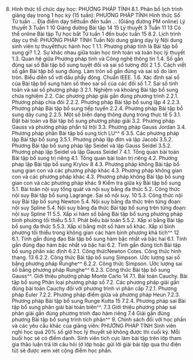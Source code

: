 8. Hình thức tổ chức dạy học: PHƯƠNG PHÁP TÍNH
8.1. Phân bổ lịch trình giảng dạy trong 1 học kỳ (15 tuần): PHƯƠNG PHÁP TÍNH Hình thức Số Từ tuần ... Địa điểm dạy tiếttuần đến tuần ... (Giảng đường PM online) Lý thuyết 3 Tuần 1 10 Giảng đường Bài tập 14 15 Lý thuyết 3 Tuần 11 13 Có thể online Bài tập Tự học bắt Từ tuần 1 đến buộc tuần 15 8.2. Lịch trình dạy cụ thể: PHƯƠNG PHÁP TÍNH Tuần Nội dung giảng dạy lý Nội dung sinh viên tự thuyếtthực hành học 1 1.1. Phương pháp tính là Bài tập bổ sung gì? 1.2. Sự khác nhau giữa toán học tính toán và toán học lý thuyết 1.3. Quan hệ giữa Phương pháp tính và Công nghệ thông tin 1.4. Số gần đúng sai số Bài tập bổ sung tuyệt đối và sai số tương đối 2 1.5. Cách viết số gần Bài tập bổ sung đúng. Làm tròn số gần đúng và sai số do làm tròn. Biểu diễn số với dấu phẩy động. Chuẩn IEEE. 1.6. Xác định sai số của Bài tập bổ sung hàm số theo sai số của các đối số 1.7. Sai số tính toán và sai số phương pháp 3 2.1. Nghiệm và khoảng Bài tập bổ sung chứa nghiệm 2.2. Các phương pháp giải gần đúng phương trình 2.2.1. Phương pháp chia đôi 2.2.2. Phương pháp Bài tập bổ sung lặp 4 2.2.3. Phương pháp Bài tập bổ sung tiếp tuyến 2.2.4. Phương pháp Bài tập bổ sung dây cung 2.2.5. Một số biến dạng thông dụng trong thực tế 5 3.1. Đặt bài toán và Bài tập bổ sung phương pháp giải 3.2. Phương pháp Gauss và phương pháp phần tử trội 3.3. Phương pháp Gauss Jordan 3.4. Phương pháp phân Bài tập bổ sung tích LU^^ 6 3.5. Các phương pháp lặp Bài tập bổ sung 3.5.1. Phương pháp lặp đơn và lặp Jacobi 3.5.2. Phương Bài tập bổ sung pháp lặp Seidel và lặp Gauss Seidel 3.5.2. Phương pháp lặp Seidel và lặp Gauss Seidel 7 4.1. Tổng quan bài toán Bài tập bổ sung trị riêng 4.1. Tổng quan bài toán trị riêng 4.2. Phương pháp lặp Bài tập bổ sung Krylov 8 4.3. Phương pháp không Bài tập bổ sung gian con và các phương pháp khác 4.3. Phương pháp không gian con và các phương pháp khác 4.3. Phương pháp không Bài tập bổ sung gian con và các phương pháp khác 9 Kiểm tra giữa kỳ Bài tập bổ sung 5.1. Bài toán nội suy tổng quát và nội suy bằng đa thức 5.2. Công thức nội suy Bài tập bổ sung Lagrange. Sai số nội suy. 10 5.3. Công thức nội suy Bài tập bổ sung Newton 5.4. Nội suy bằng đa thức trên từng đoạn: nội suy Spline 5.4. Nội suy bằng đa thức Bài tập bổ sung trên từng đoạn: nội suy Spline 11 5.5. Xấp xỉ hàm số bằng Bài tập bổ sung phương pháp bình phương tối thiểu 5.5.1. Phát biểu bài toán 5.5.2. Xấp xỉ bằng Bài tập bổ sung đa thức 5.5.3. Xấp xỉ bằng một số hàm số khác. Xấp xỉ bình phương tối thiểu trong không gian các hàm bình phương khả tích^^ 12 6.1. Tính gần đúng đạo Bài tập bổ sung hàm bậc nhất và bậc hai 6.1. Tính gần đúng đạo hàm bậc nhất và bậc hai 6.2. Tính gần đúng tích Bài tập bổ sung phân xác định 6.2.1. Công thứcNewton Cotes. Công thức hình thang. 13 6.2.2. Công thức Bài tập bổ sung Simpson. Ước lượng sai số bằng phương pháp Runghe^^ 6.2.2. Công thức Simpson. Ước lượng sai số bằng phương pháp Runghe^^ 6.2.3. Công thức Bài tập bổ sung Gauss^^. Giới thiệu phương pháp Monte Carlo 14 7.1. Bài toán Cauchy. Bài tập bổ sung Phân loại phương pháp số 7.2. Các phương pháp giải gần đúng bài toán Cauchy đối với phương trình vi phân cấp 7.2.1. Phương pháp Euler 7.2.2. Phương pháp điểm giữa và phương pháp Heun 7.2.3. Phương pháp Bài tập bổ sung Runge Kutta 15 7.2.4. Phương pháp sai Bài tập bổ sung phân giải bài toán biên^^. 7.3 Giới thiệu phương pháp sai phân giải gần đúng phương trình đạo hàm riêng 7.4 Giải gần đúng phương Bài tập bổ sung trình tích phân^^ 9. Chính sách đối với học phần và các yêu cầu khác của giảng viên: PHƯƠNG PHÁP TÍNH Sinh viên nghỉ học quá 20% số giờ học lý thuyết sẽ không được thi cuối kỳ. Mỗi buổi học sẽ có điểm danh. Sinh viên tích cực làm bài tập trên lớp tham gia thảo luận trả lời câu hỏi (ở lớp hoặc gửi lời giải bài tập qua thư điện tử) sẽ được xem xét cộng điểm học phần.
